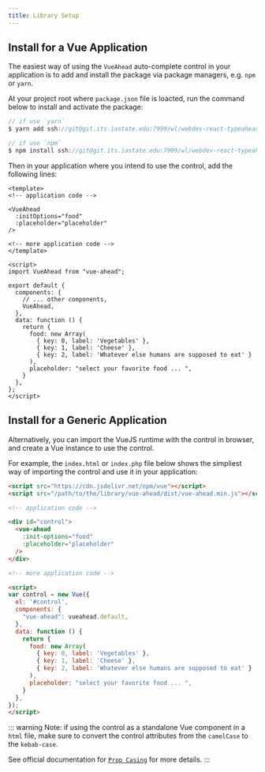 ```yaml
---
title: Library Setup
---
```


## Install for a Vue Application

The easiest way of using the `VueAhead` auto-complete control in your application is to add and install the package via package managers, e.g. `npm` or `yarn`.
  
At your project root where `package.json` file is loacted, run the command below to install and activate the package:

```javascript
// if use `yarn`
$ yarn add ssh://git@git.its.iastate.edu:7999/wl/webdev-react-typeahead.git

// if use `npm`
$ npm install ssh://git@git.its.iastate.edu:7999/wl/webdev-react-typeahead.git
```

Then in your application where you intend to use the control, add the following lines:

```vue
<template>
<!-- application code -->

<VueAhead 
  :initOptions="food"
  :placeholder="placeholder"
/>

<!-- more application code -->
</template>

<script>
import VueAhead from "vue-ahead";

export default {
  components: {
    // ... other components,
    VueAhead,
  },
  data: function () {
    return {
      food: new Array(
        { key: 0, label: 'Vegetables' },
        { key: 1, label: 'Cheese' },
        { key: 2, label: 'Whatever else humans are supposed to eat' }
      ),
      placeholder: "select your favorite food ... ",
    }
  },
};
</script>
```

## Install for a Generic Application

Alternatively, you can import the VueJS runtime with the control in browser, and create a Vue instance to use the control.

For example, the `index.html` or `index.php` file below shows the simpliest way of importing the control and use it in your application:

```html
<script src="https://cdn.jsdelivr.net/npm/vue"></script>
<script src="/path/to/the/library/vue-ahead/dist/vue-ahead.min.js"></script>

<!-- application code -->

<div id="control">
  <vue-ahead 
    :init-options="food"
    :placeholder="placeholder"
  />
</div>

<!-- more application code -->

<script>
var control = new Vue({
  el: '#control',
  components: {
    "vue-ahead": vueahead.default,
  },
  data: function () {
    return {
      food: new Array(
        { key: 0, label: 'Vegetables' },
        { key: 1, label: 'Cheese' },
        { key: 2, label: 'Whatever else humans are supposed to eat' }
      ),
      placeholder: "select your favorite food ... ",
    }
  },
});
</script>
```

::: warning
Note: if using the control as a standalone Vue component in a `html` file, make sure to convert the control attributes from the `camelCase` to the `kebab-case`. 

See official documentation for [`Prop Casing`](https://vuejs.org/v2/guide/components-props.html#Prop-Casing-camelCase-vs-kebab-case) for more details.
:::
